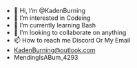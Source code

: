 - 👋 Hi, I’m @KadenBurning
- 👀 I’m interested in Codeing
- 🌱 I’m currently learning Bash
- 💞️ I’m looking to collaborate on anything
- 📫 How to reach me Discord Or My Email
- KadenBurning@outlook.com
- MendingIsABum_4293

<!---
KadenBurning/KadenBurning is a ✨ special ✨ repository because its `README.md` (this file) appears on your GitHub profile.
You can click the Preview link to take a look at your changes.
--->
